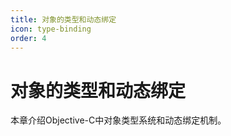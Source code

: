 ```yaml
---
title: 对象的类型和动态绑定
icon: type-binding
order: 4
---
```


# 对象的类型和动态绑定

本章介绍Objective-C中对象类型系统和动态绑定机制。
